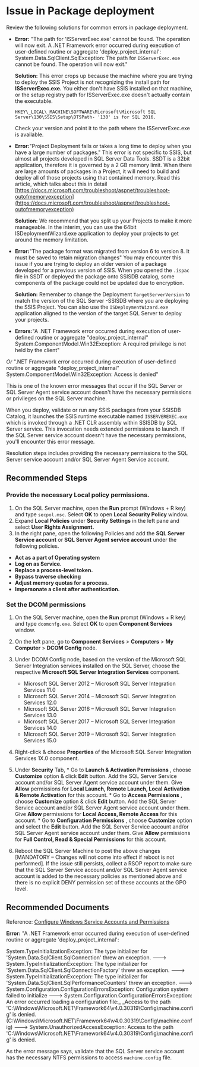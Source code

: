 <properties
  pagetitle="SSIS Issue in Package deployment"
  service="microsoft.sqlvirtualmachine"
  resource="sqlvirtualmachines"
  ms.author="hecepeda"
  selfhelptype="Generic"
  supporttopicids="32749436"
  resourcetags=""
  productpesids="14745"
  cloudenvironments="public,fairfax,mooncake,blackforest,ussec,usnat"
  disableclouds=""
  articleid="sqlvm-ssis-issue-in-package-deployment"
  ownershipid="AzureData_AzureSQLVM" />

# Issue in Package deployment

Review the following solutions for common errors in package deployment.

* **Error:** "The path for 'ISServerExec.exe' cannot be found. The operation will now exit.
  A .NET Framework error occurred during execution of user-defined routine or aggregate 'deploy\_project\_internal':
System.Data.SqlClient.SqlException: The path for `ISServerExec.exe` cannot be found. The operation will now exit."

   **Solution:** This error crops up because the machine where you are trying to deploy the SSIS Project is not recognizing the install path for **ISServerExec.exe.** You either don't have SSIS installed on that machine, or the setup registry path for ISServerExec.exe doesn't actually contain the executable.

   ```
   HKEY\_LOCAL\_MACHINE\SOFTWARE\Microsoft\Microsoft SQL Server\130\SSIS\Setup\DTSPath- '130' is for SQL 2016.
   ```

   Check your version and point it to the path where the ISServerExec.exe is available.

* **Error:**"Project Deployment fails or takes a long time to deploy when you have a large number of packages."
   This error is not specific to SSIS, but almost all projects developed in SQL Server Data Tools. SSDT is a 32bit application, therefore it is governed by a 2 GB memory limit. When there are large amounts of packages in a Project, it will need to build and deploy all of those projects using that contained memory. Read this article, which talks about this in detail [https://docs.microsoft.com/troubleshoot/aspnet/troubleshoot-outofmemoryexception](https://docs.microsoft.com/troubleshoot/aspnet/troubleshoot-outofmemoryexception)

  **Solution:** We recommend that you split up your Projects to make it more manageable. In the interim, you can use the 64bit ISDeploymentWizard.exe application to deploy your projects to get around the memory limitation.

* **Error:**"The package format was migrated from version 6 to version 8. It must be saved to retain migration changes"
You may encounter this issue if you are trying to deploy an older version of a package developed for a previous version of SSIS. When you opened the `.ispac` file in SSDT or deployed the package onto SSISDB catalog, some components of the package could not be updated due to encryption.

   **Solution:** Remember to change the Deployment `TargetServerVersion` to match the version of the SQL Server -SSISDB where you are deploying the SSIS Project. You can also use the `ISDeploymentWizard.exe` application aligned to the version of the target SQL Server to deploy your projects.

* **Errors:**"A .NET Framework error occurred during execution of user-defined routine or aggregate "deploy\_project\_internal" 
System.ComponentModel.Win32Exception: A required privilege is not held by the client"

_Or_  ".NET Framework error occurred during execution of user-defined routine or aggregate "deploy\_project\_internal"
System.ComponentModel.Win32Exception: Access is denied"

This is one of the known error messages that occur if the SQL Server or SQL Server Agent service account doesn't have the necessary permissions or privileges on the SQL Server machine.

When you deploy, validate or run any SSIS packages from your SSISDB Catalog, it launches the SSIS runtime executable named `ISSERVEREXEC.exe` which is invoked through a .NET CLR assembly within SSISDB by SQL Server service. This invocation needs extended permissions to launch. If the SQL Server service account doesn't have the necessary permissions, you'll encounter this error message.

Resolution steps includes providing the necessary permissions to the SQL Server service account and/or SQL Server Agent Service account.

## **Recommended Steps**

### Provide the necessary Local policy permissions. 

1. On the SQL Server machine, open the **Run** prompt (Windows + R key) and type `secpol.msc`. Select **OK** to open **Local Security Policy** window.
2. Expand **Local Policies** under **Security Settings** in the left pane and select **User Rights Assignment.**
3. In the right pane, open the following Policies and add the **SQL Server Service account** or **SQL Server Agent service account** under the following policies.
  - **Act as a part of Operating system**
  - **Log on as Service.**
  - **Replace a process-level token.**
  - **Bypass traverse checking**
  - **Adjust memory quotas for a process.**
  - **Impersonate a client after authentication.**

### Set the DCOM permissions

1. On the SQL Server machine, open the **Run** prompt (Windows + R key) and type `dcomcnfg.exe`. Select **OK** to open **Component Services** window.
2. On the left pane, go to **Component Services** > **Computers** > **My Computer** > **DCOM Config** node.
3. Under DCOM Config node, based on the version of the Microsoft SQL Server Integration services installed on the SQL Server, choose the respective **Microsoft SQL Server Integration Services** component.

   - Microsoft SQL Server 2012 – Microsoft SQL Server Integration Services 11.0
   - Microsoft SQL Server 2014 – Microsoft SQL Server Integration Services 12.0
   - Microsoft SQL Server 2016 – Microsoft SQL Server Integration Services 13.0
   - Microsoft SQL Server 2017 – Microsoft SQL Server Integration Services 14.0
   - Microsoft SQL Server 2019 – Microsoft SQL Server Integration Services 15.0

  1. Right-click &amp; choose **Properties** of the Microsoft SQL Server Integration Services 1X.0 component.
  2. Under **Security** Tab,
    * Go to **Launch &amp; Activation Permissions** , choose **Customize** option &amp; click **Edit** button. Add the SQL Server Service account and/or SQL Server Agent service account under them. Give **Allow** permissions for **Local Launch, Remote Launch, Local Activation &amp; Remote Activation** for this account.
    * Go to **Access Permissions** , choose **Customize** option &amp; click **Edit** button. Add the SQL Server Service account and/or SQL Server Agent service account under them. Give **Allow** permissions for **Local Access, Remote Access** for this account.
    * Go to **Configuration Permissions** , choose **Customize** option and select the **Edit** button. Add the SQL Server Service account and/or SQL Server Agent service account under them. Give **Allow** permissions for **Full Control, Read &amp; Special Permissions** for this account.

3. Reboot the SQL Server Machine to post the above changes [MANDATORY – Changes will not come into effect if reboot is not performed]. If the issue still persists, collect a RSOP report to make sure that the SQL Server Service account and/or SQL Server Agent service account is added to the necessary policies as mentioned above and there is no explicit DENY permission set of these accounts at the GPO level.

## **Recommended Documents**

Reference: [Configure Windows Service Accounts and Permissions](https://docs.microsoft.com/sql/database-engine/configure-windows/configure-windows-service-accounts-and-permissions?view=sql-server-ver15)

**Error:** "A .NET Framework error occurred during execution of user-defined routine or aggregate 'deploy\_project\_internal':

System.TypeInitializationException: The type initializer for 'System.Data.SqlClient.SqlConnection' threw an exception. ---> System.TypeInitializationException: The type initializer for 'System.Data.SqlClient.SqlConnectionFactory' threw an exception. ---> System.TypeInitializationException: The type initializer for 'System.Data.SqlClient.SqlPerformanceCounters' threw an exception. ---> System.Configuration.ConfigurationErrorsException: Configuration system failed to initialize ---> System.Configuration.ConfigurationErrorsException: An error occurred loading a configuration file:_ _Access to the path 'C:\Windows\Microsoft.NET\Framework64\v4.0.30319\Config\machine.config' is denied.(C:\Windows\Microsoft.NET\Framework64\v4.0.30319\Config\machine.config) ---> System.UnauthorizedAccessException: Access to the path 'C:\Windows\Microsoft.NET\Framework64\v4.0.30319\Config\machine.config' is denied.

As the error message says, validate that the SQL Server service account has the necessary NTFS permissions to access `machine.config` file.

